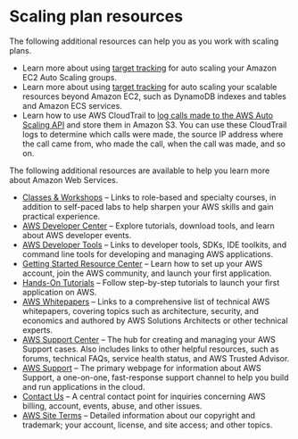 # Scaling plan resources<a name="resources"></a>

The following additional resources can help you as you work with scaling plans\.
+ Learn more about using [target tracking](https://docs.aws.amazon.com/autoscaling/ec2/userguide/as-scaling-target-tracking.html) for auto scaling your Amazon EC2 Auto Scaling groups\.
+ Learn more about using [target tracking](https://docs.aws.amazon.com/autoscaling/application/userguide/application-auto-scaling-target-tracking.html) for auto scaling your scalable resources beyond Amazon EC2, such as DynamoDB indexes and tables and Amazon ECS services\.
+ Learn how to use AWS CloudTrail to [log calls made to the AWS Auto Scaling API](https://docs.aws.amazon.com/autoscaling/plans/APIReference/logging-using-cloudtrail.html) and store them in Amazon S3\. You can use these CloudTrail logs to determine which calls were made, the source IP address where the call came from, who made the call, when the call was made, and so on\.

The following additional resources are available to help you learn more about Amazon Web Services\.
+  [Classes & Workshops](https://aws.amazon.com/training/course-descriptions/) – Links to role\-based and specialty courses, in addition to self\-paced labs to help sharpen your AWS skills and gain practical experience\.
+  [AWS Developer Center](https://aws.amazon.com/developer/?ref=docs_id=res1) – Explore tutorials, download tools, and learn about AWS developer events\.
+  [AWS Developer Tools](https://aws.amazon.com/developer/tools/?ref=docs_id=res1) – Links to developer tools, SDKs, IDE toolkits, and command line tools for developing and managing AWS applications\.
+  [Getting Started Resource Center](https://aws.amazon.com/getting-started/?ref=docs_id=res1) – Learn how to set up your AWS account, join the AWS community, and launch your first application\.
+  [Hands\-On Tutorials](https://aws.amazon.com/getting-started/hands-on/?ref=docs_id=res1) – Follow step\-by\-step tutorials to launch your first application on AWS\.
+  [AWS Whitepapers](https://aws.amazon.com/whitepapers/) – Links to a comprehensive list of technical AWS whitepapers, covering topics such as architecture, security, and economics and authored by AWS Solutions Architects or other technical experts\.
+  [AWS Support Center](https://console.aws.amazon.com/support/home#/) – The hub for creating and managing your AWS Support cases\. Also includes links to other helpful resources, such as forums, technical FAQs, service health status, and AWS Trusted Advisor\.
+  [AWS Support](https://aws.amazon.com/premiumsupport/) – The primary webpage for information about AWS Support, a one\-on\-one, fast\-response support channel to help you build and run applications in the cloud\.
+  [Contact Us](https://aws.amazon.com/contact-us/) – A central contact point for inquiries concerning AWS billing, account, events, abuse, and other issues\. 
+  [AWS Site Terms](https://aws.amazon.com/terms/) – Detailed information about our copyright and trademark; your account, license, and site access; and other topics\.